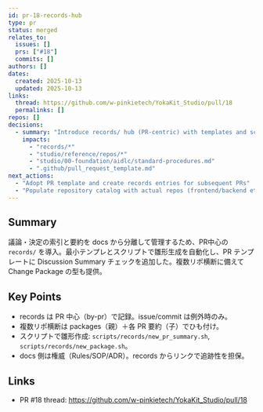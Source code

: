 ```yaml
---
id: pr-18-records-hub
type: pr
status: merged
relates_to:
  issues: []
  prs: ["#18"]
  commits: []
authors: []
dates:
  created: 2025-10-13
  updated: 2025-10-13
links:
  thread: https://github.com/w-pinkietech/YokaKit_Studio/pull/18
  permalinks: []
repos: []
decisions:
  - summary: "Introduce records/ hub (PR-centric) with templates and scripts; add repository catalog; extend AIDLC SOP for cross-repo; add PR template hook"
    impacts:
      - "records/*"
      - "studio/reference/repos/*"
      - "studio/00-foundation/aidlc/standard-procedures.md"
      - ".github/pull_request_template.md"
next_actions:
  - "Adopt PR template and create records entries for subsequent PRs"
  - "Populate repository catalog with actual repos (frontend/backend etc.)"
---
```


## Summary
議論・決定の索引と要約を docs から分離して管理するため、PR中心の `records/` を導入。最小テンプレとスクリプトで雛形生成を自動化し、PR テンプレートに Discussion Summary チェックを追加した。複数リポ横断に備えて Change Package の型も提供。

## Key Points
- records は PR 中心（by-pr）で記録。issue/commit は例外時のみ。
- 複数リポ横断は packages（親）＋各 PR 要約（子）でひも付け。
- スクリプトで雛形作成: `scripts/records/new_pr_summary.sh`, `scripts/records/new_package.sh`。
- docs 側は権威（Rules/SOP/ADR）。records からリンクで追跡性を担保。

## Links
- PR #18 thread: https://github.com/w-pinkietech/YokaKit_Studio/pull/18

